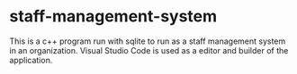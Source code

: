 # staff-management-system
This is a c++ program run with sqlite to run as a staff management system in an organization. Visual Studio Code is used as a editor and builder of the application.
